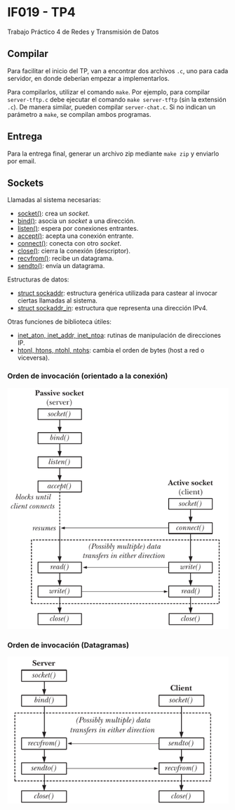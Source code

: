 # IF019 - TP4

Trabajo Práctico 4 de Redes y Transmisión de Datos

## Compilar

Para facilitar el inicio del TP, van a encontrar dos archivos `.c`, uno para cada servidor, en donde deberían empezar a implementarlos.

Para compilarlos, utilizar el comando `make`. Por ejemplo, para compilar `server-tftp.c` debe ejecutar el comando `make server-tftp` (sin la extensión `.c`). De manera similar, pueden compilar `server-chat.c`. Si no indican un parámetro a `make`, se compilan ambos programas.

## Entrega

Para la entrega final, generar un archivo zip mediante `make zip` y enviarlo por email.

## Sockets

Llamadas al sistema necesarias:

- [socket()](https://www.man7.org/linux/man-pages/man2/socket.2.html): crea un *socket*.
- [bind()](https://man7.org/linux/man-pages/man2/bind.2.html): asocia un *socket* a una dirección.
- [listen()](https://man7.org/linux/man-pages/man2/listen.2.html): espera por conexiones entrantes.
- [accept()](https://man7.org/linux/man-pages/man2/accept.2.html): acepta una conexión entrante.
- [connect()](https://man7.org/linux/man-pages/man2/connect.2.html): conecta con otro *socket*.
- [close()](https://man7.org/linux/man-pages/man2/close.2.html): cierra la conexión (descriptor).
- [recvfrom()](https://man7.org/linux/man-pages/man2/recvmsg.2.html): recibe un datagrama.
- [sendto()](https://man7.org/linux/man-pages/man2/send.2.html): envía un datagrama.

Estructuras de datos:

- [struct sockaddr](https://man7.org/linux/man-pages/man3/sockaddr.3type.html): estructura genérica utilizada para castear al invocar ciertas llamadas al sistema.
- [struct sockaddr_in](https://man7.org/linux/man-pages/man3/sockaddr.3type.html): estructura que representa una dirección IPv4.

Otras funciones de biblioteca útiles:

- [inet_aton, inet_addr, inet_ntoa](https://man7.org/linux/man-pages/man3/inet_addr.3.html): rutinas de manipulación de direcciones IP.
- [htonl, htons, ntohl, ntohs](https://man7.org/linux/man-pages/man3/htons.3.html): cambia el orden de bytes (host a red o viceversa).

### Orden de invocación (orientado a la conexión)

![stream-syscalls](stream-sockets.png)

### Orden de invocación (Datagramas)

![datagram-syscalls](datagram-socket.png)
